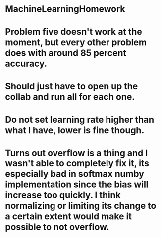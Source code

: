 # MachineLearningHomework

# Problem five doesn't work at the moment, but every other problem does with around 85 percent accuracy.

# Should just have to open up the collab and run all for each one.
# Do not set learning rate higher than what I have, lower is fine though.
# Turns out overflow is a thing and I wasn't able to completely fix it, its especially bad in softmax numby implementation since the bias will increase too quickly. I think normalizing or limiting its change to a certain extent would make it possible to not overflow.
